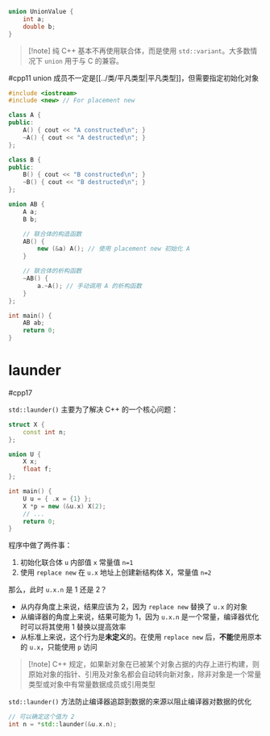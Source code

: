 ```cpp
union UnionValue {
    int a;
    double b;
}
```

>[!note] 纯 C++ 基本不再使用联合体，而是使用 `std::variant`。大多数情况下 `union` 用于与 C 的兼容。

#cpp11 union 成员不一定是[[../类/平凡类型|平凡类型]]，但需要指定初始化对象

```cpp
#include <iostream>
#include <new> // For placement new

class A {
public:
    A() { cout << "A constructed\n"; }
    ~A() { cout << "A destructed\n"; }
};

class B {
public:
    B() { cout << "B constructed\n"; }
    ~B() { cout << "B destructed\n"; }
};

union AB {
    A a;
    B b;

    // 联合体的构造函数
    AB() {
        new (&a) A(); // 使用 placement new 初始化 A
    }

    // 联合体的析构函数
    ~AB() {
        a.~A(); // 手动调用 A 的析构函数
    }
};

int main() {
    AB ab;
    return 0;
}
```

# launder
#cpp17 

`std::launder()` 主要为了解决 C++ 的一个核心问题：

```cpp
struct X {
    const int n;
};

union U {
    X x;
    float f;
};

int main() {
    U u = { .x = {1} };
    X *p = new (&u.x) X(2);
    // ...
    return 0;
}
```

程序中做了两件事：

1. 初始化联合体 `u` 内部值 `x` 常量值 `n=1`
2. 使用 `replace new` 在 `u.x` 地址上创建新结构体 X，常量值 `n=2`

那么，此时 `u.x.n` 是 1 还是 2？

* 从内存角度上来说，结果应该为 2，因为 `replace new` 替换了 `u.x` 的对象
* 从编译器的角度上来说，结果可能为 1，因为 `u.x.n` 是一个常量，编译器优化时可以将其使用 1 替换以提高效率
* 从标准上来说，这个行为是**未定义**的。在使用 `replace new` 后，**不能**使用原本的 `u.x`，只能使用 `p` 访问

> [!note] C++ 规定，如果新对象在已被某个对象占据的内存上进行构建，则原始对象的指针、引用及对象名都会自动转向新对象，除非对象是一个常量类型或对象中有常量数据成员或引用类型

`std::launder()` 方法防止编译器追踪到数据的来源以阻止编译器对数据的优化

```cpp
// 可以确定这个值为 2
int n = *std::launder(&u.x.n);
```
